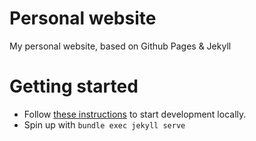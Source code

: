 # Personal website
My personal website, based on Github Pages & Jekyll

# Getting started
- Follow [these instructions](https://jekyllrb.com/docs/) to start development locally.
- Spin up with `bundle exec jekyll serve`